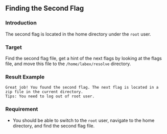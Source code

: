 ## Finding the Second Flag

### Introduction

The second flag is located in the home directory under the `root` user.

### Target

Find the second flag file, get a hint of the next flags by looking at the flags file, and move this file to the `/home/labex/resolve` directory.

### Result Example

```text
Great job! You found the second flag. The next flag is located in a zip file in the current directory.
Tips: You need to log out of root user.
```

### Requirement

- You should be able to switch to the `root` user, navigate to the home directory, and find the second flag file.
